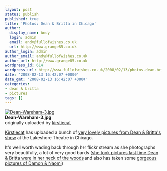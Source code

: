 ```yaml
---
layout: post
status: publish
published: true
title: 'Photos: Dean & Britta in Chicago'
author:
  display_name: Andy
  login: admin
  email: andy@fullofwishes.co.uk
  url: http://www.grange85.co.uk
author_login: admin
author_email: andy@fullofwishes.co.uk
author_url: http://www.grange85.co.uk
wordpress_id: 614
wordpress_url: http://www.fullofwishes.co.uk/2008/02/13/photos-dean-britta-in-chicago/
date: '2008-02-13 16:42:07 +0000'
date_gmt: '2008-02-13 16:42:07 +0000'
categories:
- dean & britta
- pictures
tags: []
---
```

<div class="imagebox-a"><a href="http://www.flickr.com/photos/kirstiecat/2258627597/" title="Photo Sharing"><img src="http://farm3.static.flickr.com/2196/2258627597_2399e31ec9_m.jpg" alt="Dean-Wareham-3.jpg" /></a><br/><strong>Dean-Wareham-3.jpg</strong><br/>originally uploaded by <a href="http://www.flickr.com/people/kirstiecat/">kirstiecat</a></div>
<div>
<p><a href="http://www.kirstiecat.com">Kirstiecat</a> has uploaded a bunch of <a href="http://flickr.com/photos/kirstiecat/sets/72157603889696937/">very lovely pictures from Dean & Britta's show</a> at the Lakeshore Theatre in Chicago.</p>
<p>It's well worth wading back through her flickr stream as she photographs very beautifully, a lot of very good bands (<a href="http://flickr.com/photos/kirstiecat/sets/72157600004908011/">she took pictures last time Dean & Britta were in her neck of the woods</a> and also has taken some <a href="http://flickr.com/photos/kirstiecat/sets/72157602258594059/">gorgeous pictures of Damon & Naomi</a>)</p>
<p><br clear="right"/>
</div>
